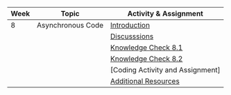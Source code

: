 | Week | Topic             | Activity & Assignment          |
|------|-------------------|--------------------------------|
| 8    | Asynchronous Code | [Introduction](./Introduction%20And%20Instructions.pdf)                   |
|      |                   | [Discusssions]()                   |
|      |                   | [Knowledge Check 8.1](https://docs.google.com/forms/d/1pTL7L2PmyBjvdU6dyC_x90Pp7OXqcCAeXeXb-kqloII/edit)           |
|      |                   | [Knowledge Check 8.2]()           |
|      |                   | [Coding Activity and Assignment] |
|      |                   | [Additional Resources](./Additional%20Resources.pdf)           |
